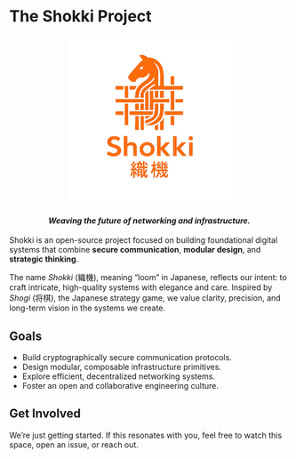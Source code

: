 # The Shokki Project

<p align="center">
  <img src="assets/logo-transparent.png" alt="The Shokki Project Logo" width="300"/>
</p>

<h4 align="center"><em>Weaving the future of networking and infrastructure.</em></h4>

Shokki is an open-source project focused on building foundational digital systems that combine **secure communication**, **modular design**, and **strategic thinking**.

The name _Shokki_ (織機), meaning “loom” in Japanese, reflects our intent: to craft intricate, high-quality systems with elegance and care. Inspired by _Shogi_ (将棋), the Japanese strategy game, we value clarity, precision, and long-term vision in the systems we create.

## Goals

- Build cryptographically secure communication protocols.
- Design modular, composable infrastructure primitives.
- Explore efficient, decentralized networking systems.
- Foster an open and collaborative engineering culture.

## Get Involved

We’re just getting started. If this resonates with you, feel free to watch this space, open an issue, or reach out.
